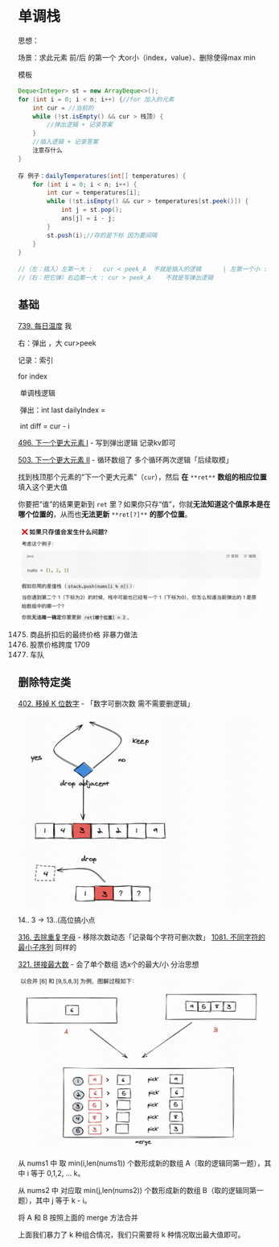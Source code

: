 # 单调栈

思想：

场景：求此元素 前/后 的第一个 大or小（index，value）、删除使得max min

模板

```Java
Deque<Integer> st = new ArrayDeque<>();
for (int i = 0; i < n; i++) {//for 加入的元素
    int cur = //当前的
    while (!st.isEmpty() && cur > 栈顶) {
        //弹出逻辑 + 记录答案
    }
    //插入逻辑 + 记录答案
    注意存什么
}

存 例子：dailyTemperatures(int[] temperatures) {
    for (int i = 0; i < n; i++) {
        int cur = temperatures[i];
        while (!st.isEmpty() && cur > temperatures[st.peek()]) {
            int j = st.pop();
            ans[j] = i - j;
        }
        st.push(i);//存的是下标 因为要间隔
    }
}

//（左：插入）左第一大 :   cur < peek_A  不就是插入的逻辑      | 左第一个小 : 不就是cur > peek_A  不就是插入的逻辑(同理的
//（右：把它弹）右边第一大 : cur > peek_A    不就是写弹出逻辑
```

## 基础

[739. 每日温度](https://leetcode.cn/problems/daily-temperatures/)  我

右：弹出 ，大 cur>peek

记录：索引

for index

​    单调栈逻辑

​    	弹出：int last dailyIndex = 

​        	int diff = cur - i

[496. 下一个更大元素 I](https://leetcode.cn/problems/next-greater-element-i/) - 写到弹出逻辑 记录kv即可

[503. 下一个更大元素 II](https://leetcode.cn/problems/next-greater-element-ii/) - 循环数组了 多个循环两次逻辑「后续取模」

找到栈顶那个元素的“下一个更大元素”（`cur`），然后 **在** `**ret**` **数组的相应位置** 填入这个更大值

你要把“谁”的结果更新到 `ret` 里？如果你只存“值”，你就**无法知道这个值原本是在哪个位置的**，从而也**无法更新** `**ret[?]**` **的那个位置**。

![](assets/单调栈_1.png)

1475. 商品折扣后的最终价格 非暴力做法
1476. 股票价格跨度 1709
1477. 车队

## 删除特定类

[402. 移掉 K 位数字](https://leetcode.cn/problems/remove-k-digits/) - 「数字可删次数 需不需要删逻辑」

![](assets/单调栈_2.png)14.. 3 -> 13..(高位搞小点

[316. 去除重复字母](https://leetcode.cn/problems/remove-duplicate-letters/) - 移除次数动态「记录每个字符可删次数」 [1081. 不同字符的最小子序列](https://leetcode.cn/problems/smallest-subsequence-of-distinct-characters/) 同样的



[321. 拼接最大数](https://leetcode.cn/problems/create-maximum-number/) - 会了单个数组 选x个的最大/小 分治思想

![](assets/单调栈_3.png)

从 nums1 中 取 min(i,len(nums1)) 个数形成新的数组 A（取的逻辑同第一题），其中 i 等于 0,1,2, ... k。

从 nums2 中 对应取 min(j,len(nums2)) 个数形成新的数组 B（取的逻辑同第一题），其中 j 等于 k - i。

将 A 和 B 按照上面的 merge 方法合并

上面我们暴力了 k 种组合情况，我们只需要将 k 种情况取出最大值即可。